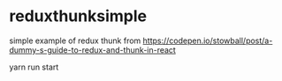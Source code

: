 # reduxthunksimple
simple example of redux thunk from https://codepen.io/stowball/post/a-dummy-s-guide-to-redux-and-thunk-in-react

yarn run start
